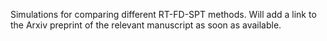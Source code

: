 Simulations for comparing different RT-FD-SPT methods.
Will add a link to the Arxiv preprint of the relevant manuscript as soon as available.
